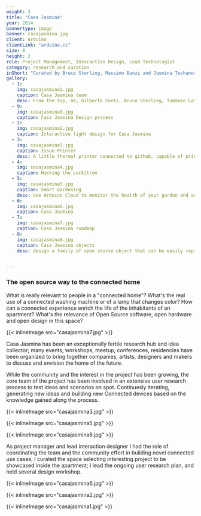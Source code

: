 ```yaml
---
weight: 3
title: "Casa Jasmina"
year: 2014
bannertype: image
banner: casajasmina.jpg
client: Arduino
clientLink: "arduino.cc"
size: 8
height: 2
role: Project Management, Interaction Design, Lead Technologist
category: research and curation
inShort: "Curated by Bruce Sterling, Massimo Banzi and Jasmina Teshanovich, Casa Jasmina has been pilot project in the business space of domestic electronic networking, or the Internet of Things in the Home."
gallery:
  - 1:
    img: casajasmina1.jpg
    caption: Casa Jasmina team
    desc: From the top, me, Gilberto Conti, Bruce Sterling, Tommaso Laterza, Mattia della Libera, Jasmina Teshanovich, Alessandro Squatrito
  - 9:
    img: casajasmina9.jpg
    caption: Casa Jasmina Design process
  - 2:
    img: casajasmina2.jpg
    caption: Interactive light design for Casa Jasmina
  - 3:
    img: casajasmina3.jpg
    caption: Issue Printer
    desc: A little thermal printer connected to github, capable of printing new issue opened on the casajasmina Github page and help us keep track of the projects.
  - 4:
    img: casajasmina4.jpg
    caption: Hacking the Lockitron
  - 5:
    img: casajasmina5.jpg
    caption: Smart Gardening
    desc: Use Arduino Cloud to monitor the health of your garden and activate irrigation when needed.
  - 6:
    img: casajasmina6.jpg
    caption: Casa Jasmina
  - 7:
    img: casajasmina7.jpg
    caption: Casa Jasmina roadmap
  - 8:
    img: casajasmina8.jpg
    caption: Casa Jasmina objects
    desc: design a family of open source object that can be easily reproduce using digital fabrication tools and open hardware.


---
```

### The open source way to the connected home

What is really relevant to people in a "connected home"? What's the real use of a connected washing machine or of a lamp that changes color? How can a connected experience enrich the life of the inhabitants of an apartment? What's the relevance of Open Source software, open hardware and open design in this space?

{{< inlineImage src="casajasmina7.jpg"  >}}

Casa Jasmina has been an exceptionally fertile research hub and idea collector; many events, workshops, meetup, conferences, residencies have been organized to bring together companies, artists, designers and makers to discuss and envision the home of the future.

While the community and the interest in the project has been growing, the core team  of the project has been involved in an extensive user research process to test ideas and scenarios on spot. Continuesly iterating, generating new ideas and building new Connected devices based on the knowledge gained along the process.

{{< inlineImage src="casajasmina3.jpg" >}}

{{< inlineImage src="casajasmina5.jpg" >}}

{{< inlineImage src="casajasmina8.jpg" >}}

As project manager and lead interaction designer I had the role of coordinating the team and the community effort in building novel connected use cases; I curated the space selecting interesting project to be showcased inside the apartment; I lead the ongoing user research plan, and held several design workshop.

{{< inlineImage src="casajasmina6.jpg" >}}

{{< inlineImage src="casajasmina2.jpg" >}}

{{< inlineImage src="casajasmina1.jpg" >}}
